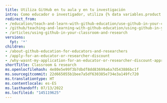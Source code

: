 ```yaml
---
title: Utiliza GitHub en tu aula y en tu investigación
intro: Como educador o investigador, utiliza {% data variables.product.prodname_dotcom %} para colaborar con el trabajo en clase, con el grupo de estudiantes o de investigación, y mucho más.
redirect_from:
- /education/teach-and-learn-with-github-education/use-github-in-your-classroom-and-research
- /github/teaching-and-learning-with-github-education/using-github-in-your-classroom-and-research
- /articles/using-github-in-your-classroom-and-research
versions:
  fpt: '*'
children:
- /about-github-education-for-educators-and-researchers
- /apply-for-an-educator-or-researcher-discount
- /why-wasnt-my-application-for-an-educator-or-researcher-discount-approved
shortTitle: Classroom & research
ms.openlocfilehash: 4e80e5e99f3b7dbdf8dd83699a6a7d543886bc1f
ms.sourcegitcommit: 22d665055b1bee7a5df630385e734e3a149fc720
ms.translationtype: HT
ms.contentlocale: es-ES
ms.lasthandoff: 07/13/2022
ms.locfileid: "145119625"
---
```

